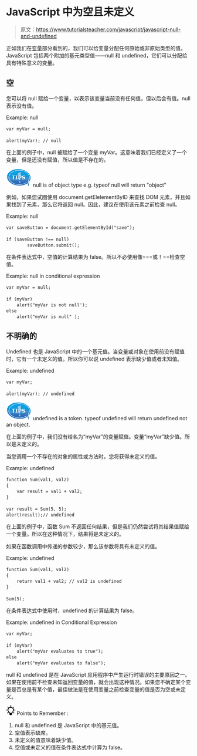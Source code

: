 # JavaScript 中为空且未定义

> 原文：<https://www.tutorialsteacher.com/javascript/javascript-null-and-undefined>

正如我们在[变量](/javascript/javascript-variable)部分看到的，我们可以给变量分配任何原始或非原始类型的值。JavaScript 包括两个附加的基元类型值——null 和 undefined，它们可以分配给具有特殊意义的变量。

## 空

您可以将 null 赋给一个变量，以表示该变量当前没有任何值，但以后会有值。null 表示没有值。

Example: null

```
var myVar = null;

alert(myVar); // null 
```

在上面的例子中，null 被赋给了一个变量 myVar。这意味着我们已经定义了一个变量，但是还没有赋值，所以值是不存在的。

![](img/751bca76a769f8ad315ebee3fdf7d98e.png) null is of object type e.g. typeof null will return "object"

例如，如果您试图使用 document.getElelementByID 来查找 DOM 元素，并且如果找到了元素，那么它将返回 null。因此，建议在使用该元素之前检查 null。

Example: null

```
var saveButton = document.getElementById("save");

if (saveButton !== null)
        saveButton.submit(); 
```

在条件表达式中，空值的计算结果为 false。所以不必使用像===或！==检查空值。

Example: null in conditional expression

```
var myVar = null;

if (myVar)
    alert("myVar is not null');
else
    alert("myVar is null" ); 
```

## 不明确的

Undefined 也是 JavaScript 中的一个基元值。当变量或对象在使用前没有赋值时，它有一个未定义的值。所以你可以说 undefined 表示缺少值或者未知值。

Example: undefined

```
var myVar;

alert(myVar); // undefined 
```

![](img/751bca76a769f8ad315ebee3fdf7d98e.png) undefined is a token. typeof undefined will return undefined not an object.

在上面的例子中，我们没有给名为“myVar”的变量赋值。变量“myVar”缺少值。所以是未定义的。

当您调用一个不存在的对象的属性或方法时，您将获得未定义的值。

Example: undefined

```
function Sum(val1, val2)
{
    var result = val1 + val2;
}

var result = Sum(5, 5);
alert(result);// undefined 
```

在上面的例子中，函数 Sum 不返回任何结果，但是我们仍然尝试将其结果值赋给一个变量。所以在这种情况下，结果将是未定义的。

如果在函数调用中传递的参数较少，那么该参数将具有未定义的值。

Example: undefined

```
function Sum(val1, val2)
{
    return val1 + val2; // val2 is undefined 
}

Sum(5); 
```

在条件表达式中使用时，undefined 的计算结果为 false。

Example: undefined in Conditional Expression

```
var myVar;

if (myVar)
    alert("myVar evaluates to true");
else
    alert("myVar evaluates to false"); 
```

null 和 undefined 是在 JavaScript 应用程序中产生运行时错误的主要原因之一。如果在使用前不检查未知返回变量的值，就会出现这种情况。如果您不确定某个变量是否总是有某个值，最佳做法是在使用变量之前检查变量的值是否为空或未定义。

![](img/85db52f5404f0c468e1b194aa487d6a1.png)  Points to Remember :

1.  null 和 undefined 是 JavaScript 中的基元值。
2.  空值表示缺席。
3.  未定义的值意味着缺少值。
4.  空值或未定义的值在条件表达式中计算为 false。